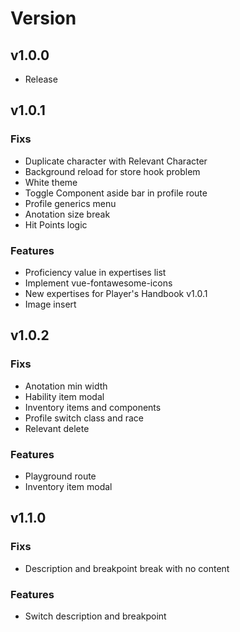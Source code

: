 # Version

## v1.0.0

- Release

## v1.0.1

### Fixs

- Duplicate character with Relevant Character
- Background reload for store hook problem
- White theme
- Toggle Component aside bar in profile route
- Profile generics menu
- Anotation size break
- Hit Points logic

### Features

- Proficiency value in expertises list
- Implement vue-fontawesome-icons
- New expertises for Player's Handbook v1.0.1
- Image insert

## v1.0.2

### Fixs

- Anotation min width
- Hability item modal
- Inventory items and components
- Profile switch class and race
- Relevant delete

### Features

- Playground route
- Inventory item modal

## v1.1.0

### Fixs

- Description and breakpoint break with no content

### Features

- Switch description and breakpoint
